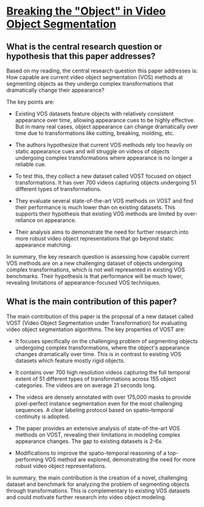 # [Breaking the "Object" in Video Object Segmentation](https://arxiv.org/abs/2212.06200)

## What is the central research question or hypothesis that this paper addresses?

 Based on my reading, the central research question this paper addresses is: How capable are current video object segmentation (VOS) methods at segmenting objects as they undergo complex transformations that dramatically change their appearance? 

The key points are:

- Existing VOS datasets feature objects with relatively consistent appearance over time, allowing appearance cues to be highly effective. But in many real cases, object appearance can change dramatically over time due to transformations like cutting, breaking, molding, etc. 

- The authors hypothesize that current VOS methods rely too heavily on static appearance cues and will struggle on videos of objects undergoing complex transformations where appearance is no longer a reliable cue.

- To test this, they collect a new dataset called VOST focused on object transformations. It has over 700 videos capturing objects undergoing 51 different types of transformations.

- They evaluate several state-of-the-art VOS methods on VOST and find their performance is much lower than on existing datasets. This supports their hypothesis that existing VOS methods are limited by over-reliance on appearance.

- Their analysis aims to demonstrate the need for further research into more robust video object representations that go beyond static appearance matching.

In summary, the key research question is assessing how capable current VOS methods are on a new challenging dataset of objects undergoing complex transformations, which is not well represented in existing VOS benchmarks. Their hypothesis is that performance will be much lower, revealing limitations of appearance-focused VOS techniques.


## What is the main contribution of this paper?

 The main contribution of this paper is the proposal of a new dataset called VOST (Video Object Segmentation under Transformation) for evaluating video object segmentation algorithms. The key properties of VOST are:

- It focuses specifically on the challenging problem of segmenting objects undergoing complex transformations, where the object's appearance changes dramatically over time. This is in contrast to existing VOS datasets which feature mostly rigid objects.

- It contains over 700 high resolution videos capturing the full temporal extent of 51 different types of transformations across 155 object categories. The videos are on average 21 seconds long.

- The videos are densely annotated with over 175,000 masks to provide pixel-perfect instance segmentation even for the most challenging sequences. A clear labeling protocol based on spatio-temporal continuity is adopted.

- The paper provides an extensive analysis of state-of-the-art VOS methods on VOST, revealing their limitations in modeling complex appearance changes. The gap to existing datasets is 2-6x.

- Modifications to improve the spatio-temporal reasoning of a top-performing VOS method are explored, demonstrating the need for more robust video object representations.

In summary, the main contribution is the creation of a novel, challenging dataset and benchmark for analyzing the problem of segmenting objects through transformations. This is complementary to existing VOS datasets and could motivate further research into video object modeling.
